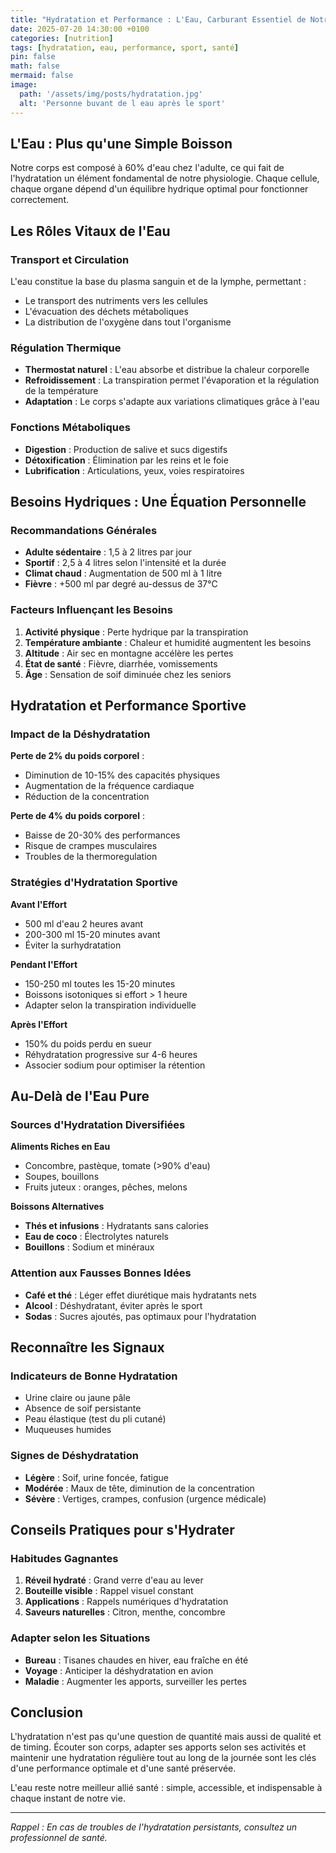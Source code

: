 ```yaml
---
title: "Hydratation et Performance : L'Eau, Carburant Essentiel de Notre Corps"
date: 2025-07-20 14:30:00 +0100
categories: [nutrition]
tags: [hydratation, eau, performance, sport, santé]
pin: false
math: false
mermaid: false
image:
  path: '/assets/img/posts/hydratation.jpg'
  alt: 'Personne buvant de l eau après le sport'
---
```


## L'Eau : Plus qu'une Simple Boisson

Notre corps est composé à 60% d'eau chez l'adulte, ce qui fait de l'hydratation un élément fondamental de notre physiologie. Chaque cellule, chaque organe dépend d'un équilibre hydrique optimal pour fonctionner correctement.

## Les Rôles Vitaux de l'Eau

### Transport et Circulation
L'eau constitue la base du plasma sanguin et de la lymphe, permettant :
- Le transport des nutriments vers les cellules
- L'évacuation des déchets métaboliques
- La distribution de l'oxygène dans tout l'organisme

### Régulation Thermique
- **Thermostat naturel** : L'eau absorbe et distribue la chaleur corporelle
- **Refroidissement** : La transpiration permet l'évaporation et la régulation de la température
- **Adaptation** : Le corps s'adapte aux variations climatiques grâce à l'eau

### Fonctions Métaboliques
- **Digestion** : Production de salive et sucs digestifs
- **Détoxification** : Élimination par les reins et le foie
- **Lubrification** : Articulations, yeux, voies respiratoires

## Besoins Hydriques : Une Équation Personnelle

### Recommandations Générales
- **Adulte sédentaire** : 1,5 à 2 litres par jour
- **Sportif** : 2,5 à 4 litres selon l'intensité et la durée
- **Climat chaud** : Augmentation de 500 ml à 1 litre
- **Fièvre** : +500 ml par degré au-dessus de 37°C

### Facteurs Influençant les Besoins
1. **Activité physique** : Perte hydrique par la transpiration
2. **Température ambiante** : Chaleur et humidité augmentent les besoins
3. **Altitude** : Air sec en montagne accélère les pertes
4. **État de santé** : Fièvre, diarrhée, vomissements
5. **Âge** : Sensation de soif diminuée chez les seniors

## Hydratation et Performance Sportive

### Impact de la Déshydratation

**Perte de 2% du poids corporel** :
- Diminution de 10-15% des capacités physiques
- Augmentation de la fréquence cardiaque
- Réduction de la concentration

**Perte de 4% du poids corporel** :
- Baisse de 20-30% des performances
- Risque de crampes musculaires
- Troubles de la thermoregulation

### Stratégies d'Hydratation Sportive

**Avant l'Effort**
- 500 ml d'eau 2 heures avant
- 200-300 ml 15-20 minutes avant
- Éviter la surhydratation

**Pendant l'Effort**
- 150-250 ml toutes les 15-20 minutes
- Boissons isotoniques si effort > 1 heure
- Adapter selon la transpiration individuelle

**Après l'Effort**
- 150% du poids perdu en sueur
- Réhydratation progressive sur 4-6 heures
- Associer sodium pour optimiser la rétention

## Au-Delà de l'Eau Pure

### Sources d'Hydratation Diversifiées

**Aliments Riches en Eau**
- Concombre, pastèque, tomate (>90% d'eau)
- Soupes, bouillons
- Fruits juteux : oranges, pêches, melons

**Boissons Alternatives**
- **Thés et infusions** : Hydratants sans calories
- **Eau de coco** : Électrolytes naturels
- **Bouillons** : Sodium et minéraux

### Attention aux Fausses Bonnes Idées
- **Café et thé** : Léger effet diurétique mais hydratants nets
- **Alcool** : Déshydratant, éviter après le sport
- **Sodas** : Sucres ajoutés, pas optimaux pour l'hydratation

## Reconnaître les Signaux

### Indicateurs de Bonne Hydratation
- Urine claire ou jaune pâle
- Absence de soif persistante
- Peau élastique (test du pli cutané)
- Muqueuses humides

### Signes de Déshydratation
- **Légère** : Soif, urine foncée, fatigue
- **Modérée** : Maux de tête, diminution de la concentration
- **Sévère** : Vertiges, crampes, confusion (urgence médicale)

## Conseils Pratiques pour s'Hydrater

### Habitudes Gagnantes
1. **Réveil hydraté** : Grand verre d'eau au lever
2. **Bouteille visible** : Rappel visuel constant
3. **Applications** : Rappels numériques d'hydratation
4. **Saveurs naturelles** : Citron, menthe, concombre

### Adapter selon les Situations
- **Bureau** : Tisanes chaudes en hiver, eau fraîche en été
- **Voyage** : Anticiper la déshydratation en avion
- **Maladie** : Augmenter les apports, surveiller les pertes

## Conclusion

L'hydratation n'est pas qu'une question de quantité mais aussi de qualité et de timing. Écouter son corps, adapter ses apports selon ses activités et maintenir une hydratation régulière tout au long de la journée sont les clés d'une performance optimale et d'une santé préservée.

L'eau reste notre meilleur allié santé : simple, accessible, et indispensable à chaque instant de notre vie.

---
*Rappel : En cas de troubles de l'hydratation persistants, consultez un professionnel de santé.*